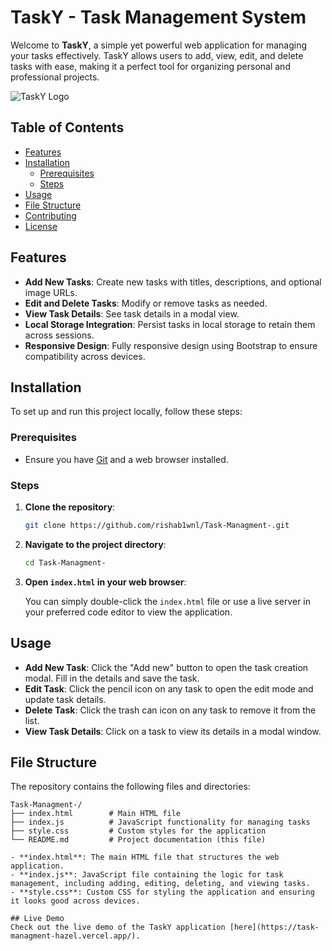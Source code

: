 # TaskY - Task Management System

Welcome to **TaskY**, a simple yet powerful web application for managing your tasks effectively. TaskY allows users to add, view, edit, and delete tasks with ease, making it a perfect tool for organizing personal and professional projects.

![TaskY Logo](https://via.placeholder.com/150)

## Table of Contents

- [Features](#features)
- [Installation](#installation)
  - [Prerequisites](#prerequisites)
  - [Steps](#steps)
- [Usage](#usage)
- [File Structure](#file-structure)
- [Contributing](#contributing)
- [License](#license)

## Features

- **Add New Tasks**: Create new tasks with titles, descriptions, and optional image URLs.
- **Edit and Delete Tasks**: Modify or remove tasks as needed.
- **View Task Details**: See task details in a modal view.
- **Local Storage Integration**: Persist tasks in local storage to retain them across sessions.
- **Responsive Design**: Fully responsive design using Bootstrap to ensure compatibility across devices.

## Installation

To set up and run this project locally, follow these steps:

### Prerequisites

- Ensure you have [Git](https://git-scm.com/) and a web browser installed.

### Steps

1. **Clone the repository**:

    ```bash
    git clone https://github.com/rishab1wnl/Task-Managment-.git
    ```

2. **Navigate to the project directory**:

    ```bash
    cd Task-Managment-
    ```

3. **Open `index.html` in your web browser**:

    You can simply double-click the `index.html` file or use a live server in your preferred code editor to view the application.

## Usage

- **Add New Task**: Click the "Add new" button to open the task creation modal. Fill in the details and save the task.
- **Edit Task**: Click the pencil icon on any task to open the edit mode and update task details.
- **Delete Task**: Click the trash can icon on any task to remove it from the list.
- **View Task Details**: Click on a task to view its details in a modal window.

## File Structure

The repository contains the following files and directories:

```plaintext
Task-Managment-/
├── index.html        # Main HTML file
├── index.js          # JavaScript functionality for managing tasks
├── style.css         # Custom styles for the application
└── README.md         # Project documentation (this file)

- **index.html**: The main HTML file that structures the web application.
- **index.js**: JavaScript file containing the logic for task management, including adding, editing, deleting, and viewing tasks.
- **style.css**: Custom CSS for styling the application and ensuring it looks good across devices.

## Live Demo
Check out the live demo of the TaskY application [here](https://task-managment-hazel.vercel.app/).

